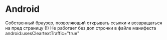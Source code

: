 # Android
Собственный браузер, позволяющий открывать ссылки и возвращаться на пред страницу (!) Не работает без доп строчки в файле манифеста android:usesCleartextTraffic="true"
